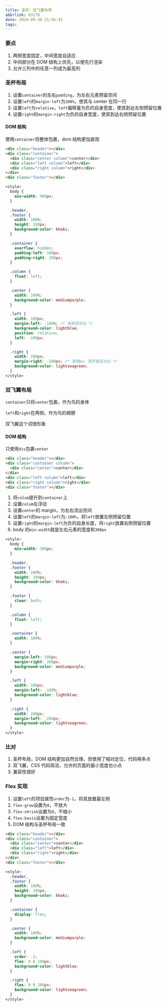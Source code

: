```yaml
---
title: 圣杯、双飞翼布局
abbrlink: 63178
date: 2020-09-30 21:56:42
tags:
---
```


### 要点

1. 两侧宽度固定，中间宽度自适应
2. 中间部分在 DOM 结构上优先，以便先行渲染
3. 允许三列中的任意一列成为最高列

### 圣杯布局

1. 设置`container`的左右`padding`，为左右元素预留空间
2. 设置`left`的`margin-left`为`100%`，使其与 center 在同一行
3. 设置`left`为`relative`，`left`偏移量为负的自身宽度，使其到达左侧预留位置
4. 设置`right`的`margin-right`为负的自身宽度，使其到达右侧预留位置

#### DOM 结构

使用`container`将整体包裹，dom 结构更加直观

```html
<div class="header"></div>
<div class="container">
  <div class="center column">center</div>
  <div class="left column">left</div>
  <div class="right column">right</div>
</div>
<div class="footer"></div>
```

```css
<style>
  body {
    min-width: 400px;
  }

  .header,
  .footer {
    width: 100%;
    height: 100px;
    background-color: khaki;
  }

  .container {
    overflow: hidden;
    padding-left: 100px;
    padding-right: 200px;
  }

  .column {
    float: left;
  }

  .center {
    width: 100%;
    background-color: mediumpurple;
  }

  .left {
    width: 100px;
    margin-left: -100%; /* 失败百分比 */
    background-color: lightblue;
    position: relative;
    left: -100px;
  }

  .right {
    width: 200px;
    margin-right: -200px; /* 使用px，而不是百分比 */
    background-color: lightseagreen;
  }
</style>
```

### 双飞翼布局

`container`只将`center`包裹，作为鸟的身体

`left`和`right`在两侧，作为鸟的翅膀

双飞翼这个词很形象

#### DOM 结构

只使用`div`包裹`center`

```html
<div class="header"></div>
<div class="container column">
  <div class="center">center</div>
</div>
<div class="left column">left</div>
<div class="right column">right</div>
<div class="footer"></div>
```

1. 将`colum`提升到`container`上
2. 设置`colum`左浮动
3. 设置`center`的 margin，为左右流出空间
4. 设置`left`的`margin-left`为`-100%`，将`left`放置左侧预留位置
5. 设置`right`的`margin-left`为负的自身长度，将`right`放置右侧预留位置
6. body 的`min-width`就是左右元素的宽度和`300px`

```css
<style>
  body {
    min-width: 300px;
  }

  .header,
  .footer {
    width: 100%;
    height: 100px;
    background-color: khaki;
  }

  .footer {
    clear: both;
  }

  .column {
    float: left;
  }

  .container {
    width: 100%;
  }

  .center {
    margin-left: 100px;
    margin-right: 200px;
    background-color: mediumpurple;
  }

  .left {
    width: 100px;
    margin-left: -100%;
    background-color: lightblue;
  }

  .right {
    width: 200px;
    margin-left: -200px;
    background-color: lightseagreen;
  }
</style>
```

### 比对

1. 圣杯布局，DOM 结构更加自然合理，但使用了相对定位，代码稍多点
2. 双飞翼，CSS 代码简洁，允许的页面的最小宽度也小点
3. 兼容性很好

### Flex 实现

1. 设置`left`的项目属性`order`为`-1`，将其放置最左侧
2. `flex-grow`设置为`0`，不放大
3. `flex-shrink`设置为`0`，不缩小
4. `flex-basis`设置为固定宽度
5. DOM 结构与圣杯布局一致

```html
<div class="header"></div>
<div class="container">
  <div class="center">center</div>
  <div class="left">left</div>
  <div class="right">right</div>
</div>
<div class="footer"></div>
```

```css
<style>
  .header,
  .footer {
    width: 100%;
    height: 100px;
    background-color: khaki;
  }

  .container {
    display: flex;
  }

  .center {
    width: 100%;
    background-color: mediumpurple;
  }

  .left {
    order: -1;
    flex: 0 0 100px;
    background-color: lightblue;
  }

  .right {
    flex: 0 0 200px;
    background-color: lightseagreen;
  }
</style>
```
